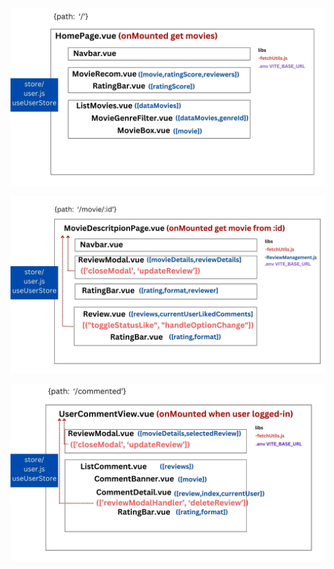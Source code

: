 ![alt text](https://github.com/Xsmitylnwza/PROJECT2-SEC-2-WeLoveReact/blob/main/public/image/docs/HomePage.jpg)

![alt text](https://github.com/Xsmitylnwza/PROJECT2-SEC-2-WeLoveReact/blob/main/public/image/docs/MovieDescriptionPage.jpg)

![alt text](https://github.com/Xsmitylnwza/PROJECT2-SEC-2-WeLoveReact/blob/main/public/image/docs/UserCommentView.jpg)
